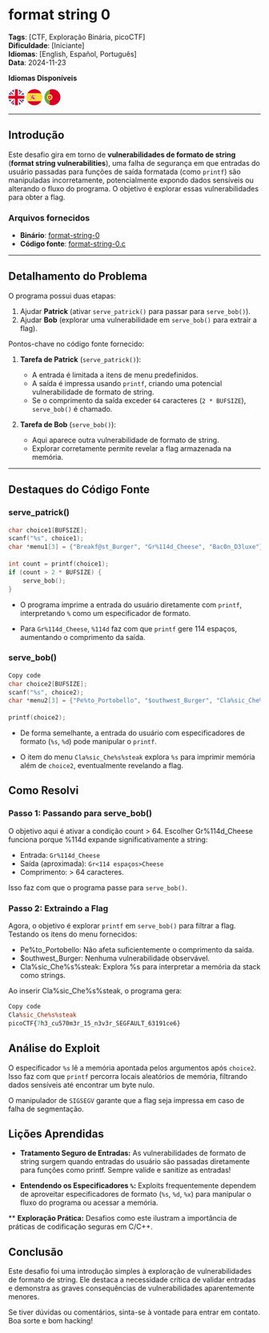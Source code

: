 # format string 0

**Tags**: [CTF, Exploração Binária, picoCTF]  
**Dificuldade**: [Iniciante]  
**Idiomas**: [English, Español, Português]  
**Data**: 2024-11-23  

**Idiomas Disponíveis**

[![English](../../../assets/icons/flags/gb.png)](README.md)
[![Español](../../../assets/icons/flags/es.png)](README_es.md)
[![Português](../../../assets/icons/flags/pt.png)](README_pt.md)  

---

## **Introdução**

Este desafio gira em torno de **vulnerabilidades de formato de string** (**format string vulnerabilities**), uma falha de segurança em que entradas do usuário passadas para funções de saída formatada (como `printf`) são manipuladas incorretamente, potencialmente expondo dados sensíveis ou alterando o fluxo do programa. O objetivo é explorar essas vulnerabilidades para obter a flag.

### Arquivos fornecidos  

- **Binário**: [format-string-0](https://artifacts.picoctf.net/c_mimas/76/format-string-0)  
- **Código fonte**: [format-string-0.c](https://artifacts.picoctf.net/c_mimas/76/format-string-0.c)  

---

## **Detalhamento do Problema**

O programa possui duas etapas:  

1. Ajudar **Patrick** (ativar `serve_patrick()` para passar para `serve_bob()`).  
2. Ajudar **Bob** (explorar uma vulnerabilidade em `serve_bob()` para extrair a flag).  

Pontos-chave no código fonte fornecido:  

1. **Tarefa de Patrick** (`serve_patrick()`):  
   - A entrada é limitada a itens de menu predefinidos.  
   - A saída é impressa usando `printf`, criando uma potencial vulnerabilidade de formato de string.  
   - Se o comprimento da saída exceder `64` caracteres (`2 * BUFSIZE`), `serve_bob()` é chamado.  

2. **Tarefa de Bob** (`serve_bob()`):  
   - Aqui aparece outra vulnerabilidade de formato de string.  
   - Explorar corretamente permite revelar a flag armazenada na memória.  

---

## **Destaques do Código Fonte**

### serve_patrick()

```c
char choice1[BUFSIZE];
scanf("%s", choice1);
char *menu1[3] = {"Breakf@st_Burger", "Gr%114d_Cheese", "Bac0n_D3luxe"};

int count = printf(choice1);
if (count > 2 * BUFSIZE) {
    serve_bob();
}
```

* O programa imprime a entrada do usuário diretamente com `printf`, interpretando `%` como um especificador de formato.

* Para `Gr%114d_Cheese`, `%114d` faz com que `printf` gere 114 espaços, aumentando o comprimento da saída.

### serve_bob()
```c
Copy code
char choice2[BUFSIZE];
scanf("%s", choice2);
char *menu2[3] = {"Pe%to_Portobello", "$outhwest_Burger", "Cla%sic_Che%s%steak"};

printf(choice2);
```

* De forma semelhante, a entrada do usuário com especificadores de formato (`%s`, `%d`) pode manipular o `printf`.

* O item do menu `Cla%sic_Che%s%steak` explora `%s` para imprimir memória além de `choice2`, eventualmente revelando a flag.

## Como Resolvi

### Passo 1: Passando para serve_bob()

O objetivo aqui é ativar a condição count > 64. Escolher Gr%114d_Cheese funciona porque %114d expande significativamente a string:

* Entrada: `Gr%114d_Cheese`
* Saída (aproximada): `Gr<114 espaços>Cheese`
* Comprimento: > 64 caracteres.

Isso faz com que o programa passe para `serve_bob()`.

### Passo 2: Extraindo a Flag

Agora, o objetivo é explorar `printf` em `serve_bob()` para filtrar a flag. Testando os itens do menu fornecidos:

* Pe%to_Portobello: Não afeta suficientemente o comprimento da saída.
* $outhwest_Burger: Nenhuma vulnerabilidade observável.
* Cla%sic_Che%s%steak: Explora %s para interpretar a memória da stack como strings.

Ao inserir Cla%sic_Che%s%steak, o programa gera:

```perl
Copy code
Cla%sic_Che%s%steak
picoCTF{7h3_cu570m3r_15_n3v3r_SEGFAULT_63191ce6}
```

## Análise do Exploit

O especificador `%s` lê a memória apontada pelos argumentos após `choice2`.
Isso faz com que `printf` percorra locais aleatórios de memória, filtrando dados sensíveis até encontrar um byte nulo.

O manipulador de `SIGSEGV` garante que a flag seja impressa em caso de falha de segmentação.

## Lições Aprendidas

* **Tratamento Seguro de Entradas:** As vulnerabilidades de formato de string surgem quando entradas do usuário são passadas diretamente para funções como printf. Sempre valide e sanitize as entradas!

* **Entendendo os Especificadores `%`:** Exploits frequentemente dependem de aproveitar especificadores de formato (`%s`, `%d`, `%x`) para manipular o fluxo do programa ou acessar a memória.

** **Exploração Prática:** Desafios como este ilustram a importância de práticas de codificação seguras em C/C++.

## Conclusão

Este desafio foi uma introdução simples à exploração de vulnerabilidades de formato de string. Ele destaca a necessidade crítica de validar entradas e demonstra as graves consequências de vulnerabilidades aparentemente menores.

Se tiver dúvidas ou comentários, sinta-se à vontade para entrar em contato. Boa sorte e bom hacking!